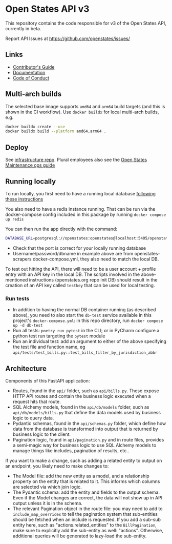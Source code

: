 # Open States API v3

This repository contains the code responsible for v3 of the Open States API, currently in beta.

Report API Issues at https://github.com/openstates/issues/

## Links

* [Contributor's Guide](https://docs.openstates.org/en/latest/contributing/getting-started.html)
* [Documentation](https://docs.openstates.org/en/latest/api/v3/)
* [Code of Conduct](https://docs.openstates.org/en/latest/contributing/code-of-conduct.html)

## Multi-arch builds

The selected base image supports `amd64` and `arm64` build targets (and this is shown in the CI workflow).
Use `docker buildx` for local multi-arch builds, e.g.

```bash
docker buildx create --use
docker buildx build --platform amd64,arm64 .
```

## Deploy

See [infrastructure repo](https://github.com/openstates/infrastructure#api-restarts). Plural employees also see the
[Open States Maintenance ops guide](https://civic-eagle.atlassian.net/wiki/spaces/ENG/pages/1393459207/Open+States+Maintenance#%E2%80%9CRestarting%E2%80%9D-the-API)

## Running locally

To run locally, you first need to have a running local
database [following these instructions](https://docs.openstates.org/contributing/local-database/)

You also need to have a redis instance running. That can be run via the docker-compose config included in this package
by running `docker compose up redis`

You can then run the app directly with the command:

```bash
DATABASE_URL=postgresql://openstates:openstates@localhost:5405/openstatesorg poetry run uvicorn api.main:app
```

* Check that the port is correct for your locally running database
* Username/password/dbname in example above are from openstates-scrapers docker-compose.yml, they also need to match the
  local DB.

To test out hitting the API, there will need to be a user account + profile entry with an API key in the local DB. The
scripts involved in the above-mentioned instructions (openstates.org repo init DB) should result in the creation of an
API key called `testkey` that can be used for local testing.

### Run tests

* In addition to having the normal DB container running (as described above), you need to also start the `db-test`
  service available in this project's `docker-compose.yml`: in this repo directory, run `docker compose up -d db-test`
* Run all tests: `poetry run pytest` in the CLI; or in PyCharm configure a python test run targeting the
  `pytest` module
* Run an individual test: add an argument to either of the above specifying the test file and function name, eg
  `api/tests/test_bills.py::test_bills_filter_by_jurisdiction_abbr`

## Architecture

Components of this FastAPI application:

* Routes, found in the `api/` folder, such as `api/bills.py`. These expose HTTP API routes and contain the business
  logic executed when a request hits that route.
* SQL Alchemy models, found in the `api/db/models` folder, such as `api/db/models/bills.py` that define the data models
  used by business logic to query data.
* Pydantic schemas, found in the `api/schemas.py` folder, which define how data from the database is transformed into
  output that is returned by business logic to the client.
* Pagination logic, found in `api/pagination.py` and in route files, provides a semi-magic way for business logic to
  use SQL Alchemy models to manage things like includes, pagination of results, etc..

If you want to make a change, such as adding a related entity to output on an endpoint, you likely need to make changes
to:

* The Model file: add the new entity as a model, and a relationship property on the entity that is related to it. This
  informs which columns are selected via which join logic.
* The Pydantic schema: add the entity and fields to the output schema. Even if the Model changes are correct, the data
  will not show up in API output unless it is in the schema.
* The relevant Pagination object in the route file: you may need to add to `include_map_overrides` to tell the
  pagination system that sub-entities should be fetched when an include is requested. If you add a sub-sub entity here,
  such as "actions.related_entities" to the `BillPagination`, make sure to explicitly add the sub-entity as well:
  "actions". Otherwise, additional queries will be generated to lazy-load the sub-entity.